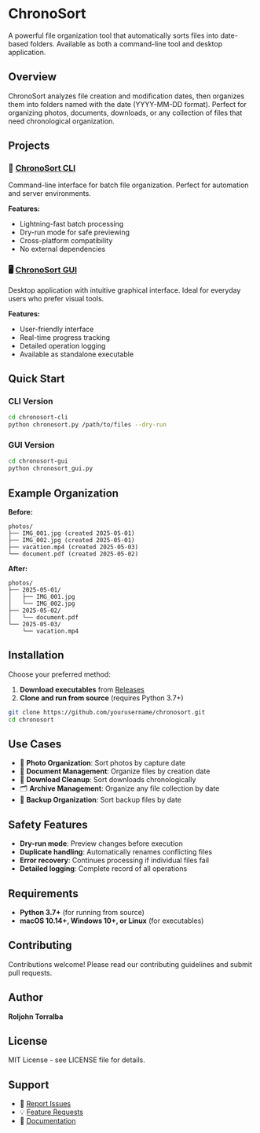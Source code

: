 # ChronoSort

A powerful file organization tool that automatically sorts files into date-based folders. Available as both a command-line tool and desktop application.

## Overview

ChronoSort analyzes file creation and modification dates, then organizes them into folders named with the date (YYYY-MM-DD format). Perfect for organizing photos, documents, downloads, or any collection of files that need chronological organization.

## Projects

### 📱 [ChronoSort CLI](./chronosort-cli/)
Command-line interface for batch file organization. Perfect for automation and server environments.

**Features:**
- Lightning-fast batch processing
- Dry-run mode for safe previewing
- Cross-platform compatibility
- No external dependencies

### 🖥️ [ChronoSort GUI](./chronosort-gui/)
Desktop application with intuitive graphical interface. Ideal for everyday users who prefer visual tools.

**Features:**
- User-friendly interface
- Real-time progress tracking
- Detailed operation logging
- Available as standalone executable

## Quick Start

### CLI Version
```bash
cd chronosort-cli
python chronosort.py /path/to/files --dry-run
```

### GUI Version
```bash
cd chronosort-gui
python chronosort_gui.py
```

## Example Organization

**Before:**
```
photos/
├── IMG_001.jpg (created 2025-05-01)
├── IMG_002.jpg (created 2025-05-01)
├── vacation.mp4 (created 2025-05-03)
└── document.pdf (created 2025-05-02)
```

**After:**
```
photos/
├── 2025-05-01/
│   ├── IMG_001.jpg
│   └── IMG_002.jpg
├── 2025-05-02/
│   └── document.pdf
└── 2025-05-03/
    └── vacation.mp4
```

## Installation

Choose your preferred method:

1. **Download executables** from [Releases](https://github.com/yourusername/chronosort/releases)
2. **Clone and run from source** (requires Python 3.7+)

```bash
git clone https://github.com/yourusername/chronosort.git
cd chronosort
```

## Use Cases

- 📸 **Photo Organization**: Sort photos by capture date
- 📄 **Document Management**: Organize files by creation date
- 💾 **Download Cleanup**: Sort downloads chronologically
- 🗂️ **Archive Management**: Organize any file collection by date
- 🏢 **Backup Organization**: Sort backup files by date

## Safety Features

- **Dry-run mode**: Preview changes before execution
- **Duplicate handling**: Automatically renames conflicting files
- **Error recovery**: Continues processing if individual files fail
- **Detailed logging**: Complete record of all operations

## Requirements

- **Python 3.7+** (for running from source)
- **macOS 10.14+, Windows 10+, or Linux** (for executables)

## Contributing

Contributions welcome! Please read our contributing guidelines and submit pull requests.

## Author

**Roljohn Torralba**

## License

MIT License - see LICENSE file for details.

## Support

- 🐛 [Report Issues](https://github.com/yourusername/chronosort/issues)
- 💡 [Feature Requests](https://github.com/yourusername/chronosort/discussions)
- 📖 [Documentation](https://github.com/yourusername/chronosort/wiki)
